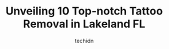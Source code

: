 ---
layout: ampstory
image: https://i0.wp.com/www.depkes.org/wp-content/uploads/2023/06/tattoo-removal-0-in-lakeland-fl-1685846364.jpeg?resize=640,853
author: techidn
featured: false
description: Discover the impressive array of Tattoo Removal options in Lakeland FL, where you can find 10 of the largest Tattoo Removal establishments in the area. From renowned classics to hidden gems,
title: Unveiling 10 Top-notch Tattoo Removal in Lakeland FL
cover:
   title: Unveiling 10 Top-notch Tattoo Removal in Lakeland FL
   subtitle: Rickpate
   background: https://www.depkes.org/wp-content/uploads/2023/06/tattoo-removal-0-in-lakeland-fl-1685846364.jpeg

pages: 
 - layout: thirds
   top: <h1>#1 Atomic Tattoos Lakeland</h1>
   bottom: "<p>Ive seen Robert, Dave & mike here for tattoos and piercings and each time has been a great experience each time.Robert and Dave both did great on what I wanted in my t</p>"
   background: https://www.depkes.org/wp-content/uploads/2023/06/tattoo-removal-1-in-lakeland-fl-1685846364.png
   backgroundblur: true
 - layout: thirds
   top: <h1>#2 Ink Spot Tattoo - Lakeland</h1>
   bottom: "<p>The guy who does the piercings is awesome.  Hes very nice,  gentle,  and quick.  He did an amazing job on me and my sister.  He was also very knowledgeable on how to mai</p>"
   background: https://www.depkes.org/wp-content/uploads/2023/06/tattoo-removal-2-in-lakeland-fl-1685846366.jpeg
   cta:
      link: https://www.depkes.org/blog/unveiling-10-top-notch-tattoo-removal-in-lakeland-fl/
      text: Unveiling 10 Top-notch Tattoo Removal in Lakeland FL
 - layout: thirds
   top: <h1>#3 Bella Viságe Medical & Aesthetic Rejuvenation</h1>
   bottom: "<p>119 Traders Alley, Lakeland, FL 33801, United States</p>"
   background: https://www.depkes.org/wp-content/uploads/2023/06/tattoo-removal-3-in-lakeland-fl-1685846366.jpeg
   cta:
      link: https://www.depkes.org/blog/unveiling-10-top-notch-tattoo-removal-in-lakeland-fl/
      text: Unveiling 10 Top-notch Tattoo Removal in Lakeland FL
 - layout: thirds
   top: <h1>#4 Ideal Image Lakeland</h1>
   bottom: "<p>1490 Town Center Dr Suite N 116, Lakeland, FL 33803, United States</p>"
   background: https://images.unsplash.com/photo-1527067829737-402993088e6b?ixlib=rb-4.0.3&ixid=MnwxMjA3fDB8MHxwaG90by1wYWdlfHx8fGVufDB8fHx8&auto=format&fit=crop&w=640&h=853&q=80
   cta:
      link: https://www.depkes.org/blog/unveiling-10-top-notch-tattoo-removal-in-lakeland-fl/
      text: Unveiling 10 Top-notch Tattoo Removal in Lakeland FL
 - layout: thirds
   top: <h1>#5 GREAT BROWS</h1>
   bottom: "<p>My Salon, 4000 US Hwy 98 N Suite 106, Lakeland, FL 33809, United States</p>"
   background: https://images.unsplash.com/photo-1515405295579-ba7b45403062?ixlib=rb-4.0.3&ixid=MnwxMjA3fDB8MHxwaG90by1wYWdlfHx8fGVufDB8fHx8&auto=format&fit=crop&w=640&h=853&q=80
   cta:
      link: https://www.depkes.org/blog/unveiling-10-top-notch-tattoo-removal-in-lakeland-fl/
      text: Unveiling 10 Top-notch Tattoo Removal in Lakeland FL
 - layout: thirds
   top: <h1>#6 Skinfinity Tattoo Company</h1>
   bottom: "<p>5664 Cypress Gardens Blvd, Winter Haven, FL 33884, United States</p>"
   background: https://images.unsplash.com/photo-1533735380053-eb8d0759b24a?ixlib=rb-4.0.3&ixid=MnwxMjA3fDB8MHxwaG90by1wYWdlfHx8fGVufDB8fHx8&auto=format&fit=crop&w=640&h=853&q=80
   cta:
      link: https://www.depkes.org/blog/unveiling-10-top-notch-tattoo-removal-in-lakeland-fl/
      text: Unveiling 10 Top-notch Tattoo Removal in Lakeland FL
 - layout: thirds
   top: <h1>#7 Soldiers Of Ink</h1>
   bottom: "<p>411 Magnolia Ave, Auburndale, FL 33823, United States</p>"
   background: https://images.unsplash.com/photo-1599422314077-f4dfdaa4cd09?ixlib=rb-4.0.3&ixid=MnwxMjA3fDB8MHxwaG90by1wYWdlfHx8fGVufDB8fHx8&auto=format&fit=crop&w=640&h=853&q=80
   cta:
      link: https://www.depkes.org/blog/unveiling-10-top-notch-tattoo-removal-in-lakeland-fl/
      text: Unveiling 10 Top-notch Tattoo Removal in Lakeland FL
 - layout: thirds
   middle: Continue reading...
   background: https://images.unsplash.com/photo-1524169358666-79f22534bc6e?ixlib=rb-4.0.3&ixid=MnwxMjA3fDB8MHxwaG90by1wYWdlfHx8fGVufDB8fHx8&auto=format&fit=crop&w=640&h=853&q=80
   cta:
      link: https://www.depkes.org/blog/unveiling-10-top-notch-tattoo-removal-in-lakeland-fl/
      text: Unveiling 10 Top-notch Tattoo Removal in Lakeland FL
      
---